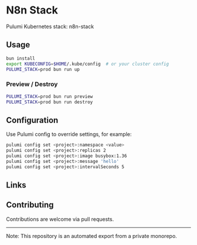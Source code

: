 # N8n Stack

Pulumi Kubernetes stack: n8n-stack

## Usage

```bash
bun install
export KUBECONFIG=$HOME/.kube/config  # or your cluster config
PULUMI_STACK=prod bun run up
```

### Preview / Destroy

```bash
PULUMI_STACK=prod bun run preview
PULUMI_STACK=prod bun run destroy
```

## Configuration

Use Pulumi config to override settings, for example:

```bash
pulumi config set <project>:namespace <value>
pulumi config set <project>:replicas 2
pulumi config set <project>:image busybox:1.36
pulumi config set <project>:message 'hello'
pulumi config set <project>:intervalSeconds 5
```

## Links


## Contributing

Contributions are welcome via pull requests.

---
Note: This repository is an automated export from a private monorepo.